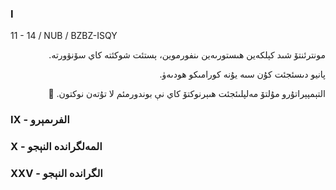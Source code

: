 ### I
11 - 14 / NUB / BZBZ-ISQY
<p dir="rtl">
مونترئنتۆ شىد كېلكەين ھىستورىەين ىنفورموين، ېستئت شوكئتە كاي سۆنۋورتە.
</p><p dir="rtl">
پانيو دىسئجئت كۇن سىە يۇنە كورامىكو ھودىەۈ.
</p><p dir="rtl">
التېمپېراتۇرو مۇلتۆ مەلپلىئجئت ھىېرنوكتۆ كاي نې بوندورمئم لا تۇتەن نوكتون. 🥶
</p>

### IX - الفرىمېرو

<p dir="rtl">

</p>

### X - المەلگراندە النېجو

<p dir="rtl">

</p>

### XXV - الگراندە النېجو

<p dir="rtl">

</p>
